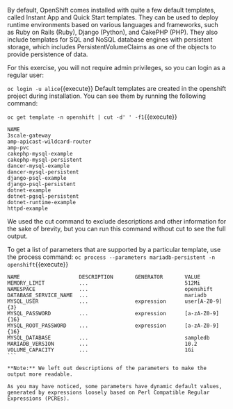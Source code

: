 

By default, OpenShift comes installed with quite a few default templates, called Instant App and Quick Start templates. They can be used to deploy runtime environments based on various languages and frameworks, such as Ruby on Rails (Ruby), Django (Python), and CakePHP (PHP). They also include templates for SQL and NoSQL database engines with persistent storage, which includes PersistentVolumeClaims as one of the objects to provide persistence of data.

For this exercise, you will not require admin privileges, so you can login as a regular user:


`oc login -u alice`{{execute}}
Default templates are created in the openshift project during installation. You can see them by running the following command:


`oc get template -n openshift | cut -d' ' -f1`{{execute}}

```
NAME
3scale-gateway
amp-apicast-wildcard-router
amp-pvc
cakephp-mysql-example
cakephp-mysql-persistent
dancer-mysql-example
dancer-mysql-persistent
django-psql-example
django-psql-persistent
dotnet-example
dotnet-pgsql-persistent
dotnet-runtime-example
httpd-example
```

We used the cut command to exclude descriptions and other information for the sake of brevity, but you can run this command without cut to see the full output.


To get a list of parameters that are supported by a particular template, use the process command:
`oc process --parameters mariadb-persistent -n openshift`{{execute}}

````
NAME                   DESCRIPTION       GENERATOR       VALUE
MEMORY_LIMIT           ...                               512Mi
NAMESPACE              ...                               openshift
DATABASE_SERVICE_NAME  ...                               mariadb
MYSQL_USER             ...               expression      user[A-Z0-9]{3}
MYSQL_PASSWORD         ...               expression      [a-zA-Z0-9]{16}
MYSQL_ROOT_PASSWORD    ...               expression      [a-zA-Z0-9]{16}
MYSQL_DATABASE         ...                               sampledb
MARIADB_VERSION        ...                               10.2
VOLUME_CAPACITY        ...                               1Gi
```

**Note:** We left out descriptions of the parameters to make the output more readable.

As you may have noticed, some parameters have dynamic default values, generated by expressions loosely based on Perl Compatible Regular Expressions (PCREs).